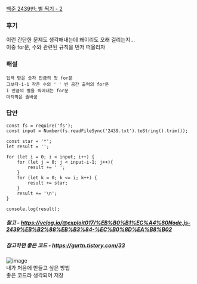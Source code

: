 [백준 2439번: 별 찍기 - 2](https://www.acmicpc.net/problem/2439)

### 후기
이런 간단한 문제도 생각해내는데 왜이리도 오래 걸리는지...  
이중 for문, 수와 관련된 규칙을 먼저 떠올리자

### 해설
`입력 받은 숫자 만큼의 첫 for문`  
`그보다-i-1 작은 수의 ' ' 빈 공간 출력의 for문`  
`i 만큼의 별을 찍어내는 for문`  
`마지막은 줄바꿈`  

### 답안
```
const fs = require('fs');
const input = Number(fs.readFileSync('2439.txt').toString().trim());

const star = '*';
let result = '';

for (let i = 0; i < input; i++) {
    for (let j = 0; j < input-i-1; j++){
        result += ' ';
    }
    for (let k = 0; k <= i; k++) {
        result += star;
    }
    result += '\n';
}

console.log(result);
```


##### 참고 - https://velog.io/@exploit017/%EB%B0%B1%EC%A4%80Node.js-2439%EB%B2%88%EB%B3%84-%EC%B0%8D%EA%B8%B02  
##### 참고하면 좋은 코드 - https://gurtn.tistory.com/33
![image](https://user-images.githubusercontent.com/49461207/180279307-6f113863-7eaf-4117-9967-84c009c6e116.png)  
내가 처음에 만들고 싶은 방법  
좋은 코드라 생각되어 저장
